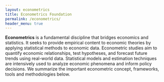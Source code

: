 ```yaml
---
layout: econometrics
title: Econometrics Foundation
permalink: /econometrics/
header_menu: true
---
```


**Econometrics** is a fundamental discipline that bridges economics and statistics. It seeks to provide empirical content to economic theories by applying statistical methods to economic data. Econometric studies aim to quantify economic relationships, test hypotheses, and forecast future trends using real-world data. Statistical models and estimation techniques are intensively used to analyze economic phenomena and inform policy decisions. We summarize the important econometric concept, frameworks, tools and methodologies below.
